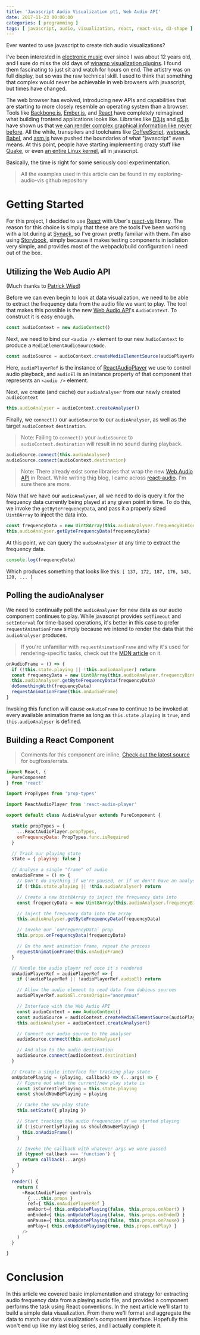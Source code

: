```yaml
---
title: 'Javascript Audio Visualization pt1, Web Audio API'
date: 2017-11-23 00:00:00
categories: [ programming ]
tags: [ javascript, audio, visualization, react, react-vis, d3-shape ]
---
```

Ever wanted to use javascript to create rich audio visualizations?

I've been interested in [electronic music](https://soundcloud.com/egeste) ever since I was about 12 years old, and I sure do miss the old days of [winamp visualization plugins](https://en.wikipedia.org/wiki/Winamp). I found them fascinating to just sit and watch for hours on end. The artistry was on full display, but so was the raw technical skill. I used to think that something that complex would never be achievable in web browsers with javascript, but times have changed.

The web browser has evolved, introducing new APIs and capabilities that are starting to more closely resemble an operating system than a browser. Tools like [Backbone.js](http://backbonejs.org/), [Ember.js](https://www.emberjs.com/), and [React](https://reactjs.org/) have completely reimagined what building frontend applications looks like. Libraries like [D3.js](https://d3js.org/) and [p5.js](https://p5js.org/) have shown us that [we can render complex graphical information like never before](https://github.com/d3/d3/wiki/Gallery). All the while, transpilers and toolchains like [CoffeeScript](http://coffeescript.org/), [webpack](https://webpack.js.org/), [Babel](https://babeljs.io/), and [asm.js](http://asmjs.org/) have pushed the boundaries of what "javascript" even means. At this point, people have starting implementing crazy stuff like [Quake](http://www.quakejs.com/), or even [an entire Linux kernel](https://bellard.org/jslinux/), all in javascript.

Basically, the time is right for some seriously cool experimentation.

> All the examples used in this article can be found in my exploring-audio-vis github repository

# Getting Started

For this project, I decided to use [React](https://reactjs.org/) with Uber's [react-vis](https://github.com/uber/react-vis) library. The reason for this choice is simply that these are the tools I've been working with a lot during at [Synack](https://www.synack.com/), so I've grown pretty familiar with them. I'm also using [Storybook](https://storybook.js.org/), simply because it makes testing components in isolation very simple, and provides most of the webpack/build configuration I need out of the box.

## Utilizing the Web Audio API

(Much thanks to [Patrick Wied](https://www.patrick-wied.at/blog/how-to-create-audio-visualizations-with-javascript-html))


Before we can even begin to look at data visualization, we need to be able to extract the frequency data from the audio file we want to play. The tool that makes this possible is the new [Web Audio API](https://developer.mozilla.org/en-US/docs/Web/API/Web_Audio_API)'s `AudioContext`. To construct it is easy enough.

```javascript
const audioContext = new AudioContext()
```

Next, we need to bind our `<audio />` element to our new `AudioContext` to produce a `MediaElementAudioSourceNode`.

```javascript
const audioSource = audioContext.createMediaElementSource(audioPlayerRef.audioEl)
```

Here, `audioPlayerRef` is the instance of [ReactAudioPlayer](...) we use to control audio playback, and `audioEl` is an instance property of that component that represents an `<audio />` element.

Next, we create (and cache) our `audioAnalyser` from our newly created `audioContext`

```javascript
this.audioAnalyser = audioContext.createAnalyser()
```

Finally, we `connect()` our `audioSource` to our `audioAnalyser`, as well as the target `audioContext` `destination`.

> Note: Failing to `connect()` your `audioSource` to `audioContext.destination` will result in no sound during playback.

```javascript
audioSource.connect(this.audioAnalyser)
audioSource.connect(audioContext.destination)
```

> Note: There already exist some libraries that wrap the new [Web Audio API](https://developer.mozilla.org/en-US/docs/Web/API/Web_Audio_API) in React. While writing thig blog, I came across [react-audio](https://www.npmjs.com/package/react-audio). I'm sure there are more.

Now that we have our `audioAnalyser`, all we need to do is query it for the frequency data currently being played at any given point in time. To do this, we invoke the `getByteFrequencyData`, and pass it a properly sized `Uint8Array` to inject the data into.

```javascript
const frequencyData = new Uint8Array(this.audioAnalyser.frequencyBinCount)
this.audioAnalyser.getByteFrequencyData(frequencyData)
```

At this point, we can query the `audioAnalyser` at any time to extract the frequency data.

```javascript
console.log(frequencyData)
```

Which produces something that looks like this: `[ 137, 172, 187, 176, 143, 120, ... ]`

## Polling the audioAnalyser

We need to continually poll the `audioAnalyser` for new data as our audio component continues to play. While javascript provides `setTimeout` and `setInterval` for time-based operations, it's better in this case to prefer `requestAnimationFrame` simply because we intend to render the data that the `audioAnalyser` produces.

> If you're unfamiliar with `requestAnimationFrame` and why it's used for rendering-specific tasks, check out the [MDN article](https://developer.mozilla.org/en-US/docs/Web/API/window/requestAnimationFrame) on it.

```javascript
onAudioFrame = () => {
  if (!this.state.playing || !this.audioAnalyser) return
  const frequencyData = new Uint8Array(this.audioAnalyser.frequencyBinCount)
  this.audioAnalyser.getByteFrequencyData(frequencyData)
  doSomethingWith(frequencyData)
  requestAnimationFrame(this.onAudioFrame)
}
```

Invoking this function will cause `onAudioFrame` to continue to be invoked at every available animation frame as long as `this.state.playing` is `true`, and `this.audioAnalyser` is defined.


## Building a React Component

> Comments for this component are inline. [Check out the latest source](https://github.com/egeste/exploring-audio-vis/blob/master/src/components/AudioAnalyser.js) for bugfixes/errata.

```javascript
import React, {
  PureComponent
} from 'react'

import PropTypes from 'prop-types'

import ReactAudioPlayer from 'react-audio-player'

export default class AudioAnalyser extends PureComponent {

  static propTypes = {
    ...ReactAudioPlayer.propTypes,
    onFrequencyData: PropTypes.func.isRequired
  }

  // Track our playing state
  state = { playing: false }

  // Analyse a single "frame" of audio
  onAudioFrame = () => {
    // Don't do anything if we're paused, or if we don't have an analyser
    if (!this.state.playing || !this.audioAnalyser) return

    // Create a new Uint8Array to inject the frequency data into
    const frequencyData = new Uint8Array(this.audioAnalyser.frequencyBinCount)

    // Inject the frequency data into the array
    this.audioAnalyser.getByteFrequencyData(frequencyData)

    // Invoke our `onFrequencyData` prop
    this.props.onFrequencyData(frequencyData)

    // On the next animation frame, repeat the process
    requestAnimationFrame(this.onAudioFrame)
  }

  // Handle the audio player ref once it's rendered
  onAudioPlayerRef = audioPlayerRef => {
    if (!audioPlayerRef || !audioPlayerRef.audioEl) return

    // Allow the audio element to read data from dubious sources
    audioPlayerRef.audioEl.crossOrigin="anonymous"

    // Interface with the Web Audio API
    const audioContext = new AudioContext()
    const audioSource = audioContext.createMediaElementSource(audioPlayerRef.audioEl)
    this.audioAnalyser = audioContext.createAnalyser()

    // Connect our audio source to the analyser
    audioSource.connect(this.audioAnalyser)

    // And also to the audio destination
    audioSource.connect(audioContext.destination)
  }

  // Create a simple interface for tracking play state
  onUpdatePlaying = (playing, callback) => (...args) => {
    // Figure out what the current/new play state is
    const isCurrentlyPlaying = this.state.playing
    const shouldNowBePlaying = playing

    // Cache the new play state
    this.setState({ playing })

    // Start tracking the audio frequencies if we started playing
    if (!isCurrentlyPlaying && shouldNowBePlaying) {
      this.onAudioFrame()
    }

    // Invoke the callback with whatever args we were passed
    if (typeof callback === 'function') {
      return callback(...args)
    }
  }

  render() {
    return (
      <ReactAudioPlayer controls
        { ...this.props }
        ref={ this.onAudioPlayerRef }
        onAbort={ this.onUpdatePlaying(false, this.props.onAbort) }
        onEnded={ this.onUpdatePlaying(false, this.props.onEnded) }
        onPause={ this.onUpdatePlaying(false, this.props.onPause) }
        onPlay={ this.onUpdatePlaying(true, this.props.onPlay) }
      />
    )
  }

}
```

# Conclusion

In this article we covered basic implementation and strategy for extracting audio frequency data from a playing audio file, and provided a component performs the task using React conventions. In the next article we'll start to build a simple data visualization. From there we'll format and aggregate the data to match our data visualization's component interface. Hopefully this won't end up like my last blog series, and I actually complete it.
